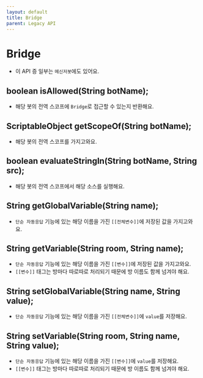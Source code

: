 ```yaml
---
layout: default
title: Bridge
parent: Legacy API
---
```


# Bridge
* 이 API 증 일부는 `메신저봇`에도 있어요.

## boolean isAllowed(String botName);
* 해당 봇의 전역 스코프에 `Bridge`로 접근할 수 있는지 반환해요.

## ScriptableObject getScopeOf(String botName);
* 해당 봇의 전역 스코프를 가지고와요.


## boolean evaluateStringIn(String botName, String src);
* 해당 봇의 전역 스코프에서 해당 소스를 실행해요.

## String getGlobalVariable(String name);
* `단순 자동응답` 기능에 있는 해당 이름을 가진 `[[전체변수]]`에 저장된 값을 가지고와요.

## String getVariable(String room, String name);
* `단순 자동응답` 기능에 있는 해당 이름을 가진 `[[변수]]`에 저장된 값을 가지고와요.
* `[[변수]]` 태그는 방마다 따로따로 처리되기 때문에 방 이름도 함께 넘겨야 해요.

## String setGlobalVariable(String name, String value);
* `단순 자동응답` 기능에 있는 해당 이름을 가진 `[[전체변수]]`에 `value`를 저장해요.

## String setVariable(String room, String name, String value);
* `단순 자동응답` 기능에 있는 해당 이름을 가진 `[[변수]]`에  `value`를 저장해요.
* `[[변수]]` 태그는 방마다 따로따로 처리되기 때문에 방 이름도 함께 넘겨야 해요.